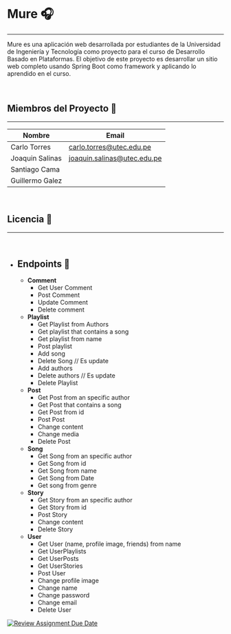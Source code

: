 # Mure 🎧
___

Mure es una aplicación web desarrollada por estudiantes de la Universidad de Ingeniería y Tecnología como proyecto para el curso de Desarrollo Basado en Plataformas.
El objetivo de este proyecto es desarrollar un sitio web completo usando Spring Boot como framework y aplicando lo aprendido en el curso.

<br>

## Miembros del Proyecto 🤝
___
| Nombre           | Email                                                             |
|------------------|-------------------------------------------------------------------|
| Carlo Torres     | [carlo.torres@utec.edu.pe](mailto:carlo.torres@utec.edu.pe)       |
| Joaquin Salinas  | [joaquin.salinas@utec.edu.pe](mailto:joaquin.salinas@utec.edu.pe) |
| Santiago Cama    | [](mailto:)                                                       |
| Guillermo Galez  | [](mailto:)                                                       |

<br>

## Licencia 📝
___


<br>


- ## Endpoints 📡
    - **Comment**
        - Get User Comment
        - Post Comment
        - Update Comment
        - Delete comment
    - **Playlist**
        - Get Playlist from Authors
        - Get playlist that contains a song
        - Get playlist from name
        - Post playlist
        - Add song
        - Delete Song // Es update
        - Add authors
        - Delete authors // Es update
        - Delete Playlist
    - **Post**
        - Get Post from an specific author
        - Get Post that contains a song
        - Get Post from id
        - Post Post
        - Change content
        - Change media
        - Delete Post
    - **Song**
        - Get Song from an specific author
        - Get Song from id
        - Get Song from name
        - Get Song from Date
        - Get song from genre
    - **Story**
        - Get Story from an specific author
        - Get Story from id
        - Post Story
        - Change content
        - Delete Story
    - **User**
        - Get User (name, profile image, friends) from name
        - Get UserPlaylists
        - Get UserPosts
        - Get UserStories
        - Post User
        - Change profile image
        - Change name
        - Change password
        - Change email
        - Delete User


[![Review Assignment Due Date](https://classroom.github.com/assets/deadline-readme-button-24ddc0f5d75046c5622901739e7c5dd533143b0c8e959d652212380cedb1ea36.svg)](https://classroom.github.com/a/XbBOibGW)